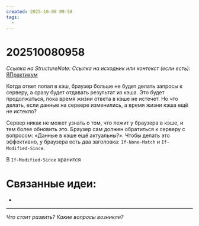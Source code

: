 ```yaml
---
created: 2025-10-08 09:58
tags:
  -
---
```

# 202510080958
*Ссылка на StructureNote:* 
*Ссылка на исходник или контекст (если есть):* [ЯПрактикум](https://practicum.yandex.ru/learn/backend-nodejs/courses/a4214ab0-2146-4152-b90e-651bf4c7ca5e/sprints/564244/topics/30b04f32-dfb9-4449-8b8a-076fafa5924b/lessons/c31f0466-0632-4f59-8b91-01c4fe1a28f6/)



Когда ответ попал в кэш, браузер больше не будет делать запросы к серверу, а сразу будет отдавать результат из кэша. Это будет продолжаться, пока время жизни ответа в кэше не истечет. Но что делать, если данные на сервере изменились, а время жизни кэша ещё не истекло?

Сервер никак не может узнать о том, что лежит у браузера в кэше, и тем более обновить это. Браузер сам должен обратиться к серверу с вопросом: «Данные в кэше ещё актуальны?». Чтобы делать это эффективно, у браузера есть два заголовка: `If-None-Match` и `If-Modified-Since`.

В `If-Modified-Since` хранится

# Связанные идеи:
* 
---

*Что стоит развить? Какие вопросы возникли?*